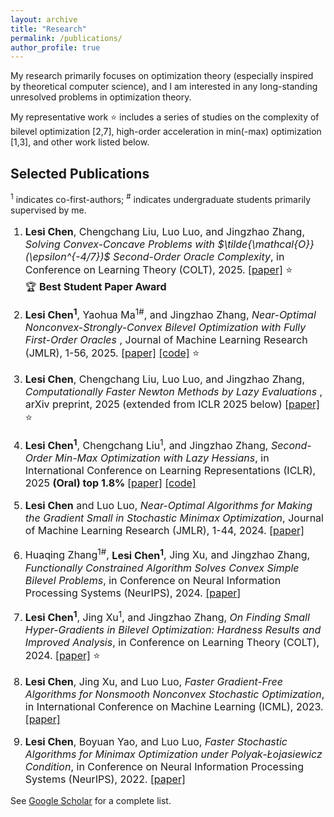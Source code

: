 ```yaml
---
layout: archive
title: "Research"
permalink: /publications/
author_profile: true
---
```


My research primarily focuses on optimization theory (especially inspired by theoretical computer science), and I am interested in any long-standing unresolved problems in optimization theory.

My representative  work ⭐  includes a series of studies on the complexity of bilevel optimization [2,7], high-order acceleration in min(-max) optimization [1,3], and other work listed below.

<h2> Selected Publications </h2>

<sup>1</sup> indicates co-first-authors; <sup>#</sup> indicates undergraduate students primarily supervised by me.
    
<ol class="custom-ol">
<font size="3">  
<li><p> <b>Lesi Chen</b>, Chengchang Liu, Luo Luo, and Jingzhao Zhang,  <i> Solving Convex-Concave Problems with $\tilde{\mathcal{O}}(\epsilon^{-4/7})$ Second-Order Oracle Complexity</i>, in Conference on Learning Theory (COLT), 2025.  <a href="http://arxiv.org/abs/2506.08362">[paper]</a> ⭐ <br>  🏆 <b>Best Student Paper Award 
</b>
</p></li> 
<li><p> <b>Lesi Chen<sup>1</sup></b>, Yaohua Ma<sup>1#</sup>, and Jingzhao Zhang,
 <i> Near-Optimal Nonconvex-Strongly-Convex Bilevel Optimization with Fully First-Order Oracles </i>, Journal of Machine Learning Research (JMLR), 1-56, 2025.
  <a href="https://arxiv.org/abs/2306.14853">[paper]</a>  <a href="https://github.com/TrueNobility303/F2BA">[code]</a> ⭐
 </p></li>
<li><p>  <b>Lesi Chen</b>, Chengchang Liu, Luo Luo, and Jingzhao Zhang,
<i> Computationally Faster Newton Methods by Lazy Evaluations </i>,
 arXiv preprint, 2025 (extended from ICLR 2025 below)
 <a href="https://arxiv.org/abs/2501.17488">[paper]  </a> ⭐
</p></li>
<li><p> <b>Lesi Chen<sup>1</sup></b>, Chengchang Liu<sup>1</sup>, and Jingzhao Zhang,  <i> Second-Order Min-Max Optimization with Lazy Hessians</i>, in International Conference on  Learning Representations (ICLR), 2025 <b>(Oral) top 1.8% </b>  <a href="https://arxiv.org/pdf/2410.09568">[paper]</a> <a href="https://github.com/TrueNobility303/LEN">[code] </a> 
</p></li>
<li><p> <b>Lesi Chen</b> and Luo Luo, <i> Near-Optimal Algorithms for Making the Gradient Small in Stochastic Minimax Optimization</i>, Journal of Machine Learning Research (JMLR), 1-44, 2024.
  <a href="https://arxiv.org/abs/2208.05925">[paper]</a>
</p></li> 
<li><p> Huaqing Zhang<sup>1#</sup>, <b>Lesi Chen<sup>1</sup></b>, Jing Xu, and Jingzhao Zhang, <i>
 Functionally Constrained Algorithm Solves Convex Simple Bilevel Problems</i>, in Conference on Neural Information Processing Systems (NeurIPS), 2024.
 <a href="https://arxiv.org/abs/2409.06530">[paper]  </a>
 </p></li>
<!--  <li><p>
Decentralized Convex Finite-Sum Optimization with Better Dependence on Condition Numbers. <br />
Yuxing Liu, <b>Lesi Chen</b>,  and Luo Luo. <a href="https://openreview.net/pdf?id=LLdeUPOUXk">[ICML 2024] </a> 
</p></li>
<li><p> Communication Efficient Distributed Newton Method with Fast Convergence Rates. <br />
 Chengchang Liu, <b>Lesi Chen</b>, Luo Luo, and John C.S. Lui. <a href="https://arxiv.org/abs/2305.17945">[SIGKDD 2023] </a>
</p> </li> -->
<li><p> <b>Lesi Chen<sup>1</sup></b>, Jing Xu<sup>1</sup>, and Jingzhao Zhang, <i> On Finding Small Hyper-Gradients in Bilevel Optimization: Hardness Results and Improved Analysis</i>,
 in Conference on Learning Theory (COLT), 2024.
<a href="https://arxiv.org/abs/2301.00712">[paper]</a> ⭐
</p></li>
<!--  <li><p> An Efficient Stochastic Algorithm for Decentralized Nonconvex-Strongly-Concave Minimax Optimization. <br />
<b>Lesi Chen</b>, Haishan Ye, and Luo Luo. <a href="https://arxiv.org/abs/2212.02387">[AISTATS 2024] </a>
</p> </li> -->
<li><p> <b>Lesi Chen</b>, Jing Xu, and Luo Luo, <i> Faster Gradient-Free Algorithms for Nonsmooth Nonconvex Stochastic Optimization</i>,
 in International Conference on Machine Learning (ICML), 2023. 
  <a href="https://arxiv.org/abs/2301.06428"> [paper] </a>
 </p> </li>
<li><p>  <b>Lesi Chen</b>, Boyuan Yao, and Luo Luo, <i> Faster Stochastic Algorithms for Minimax Optimization under Polyak-Łojasiewicz Condition</i>, 
 in Conference on Neural Information Processing Systems (NeurIPS), 2022.
  <a href="https://arxiv.org/abs/2307.15868"> [paper] </a>
 </p> </li>
</font>
</ol>

See [Google Scholar](https://scholar.google.com/citations?user=ynGzhugAAAAJ&hl=en&oi=ao) for a complete list.
  
  
